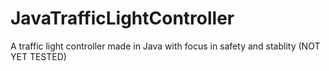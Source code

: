 # JavaTrafficLightController
A traffic light controller made in Java with focus in safety and stablity (NOT YET TESTED)

